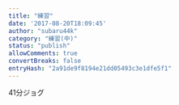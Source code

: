 ```yaml
---
title: "練習"
date: '2017-08-20T18:09:45'
author: "subaru44k"
category: "練習(中)"
status: "publish"
allowComments: true
convertBreaks: false
entryHash: "2a91de9f8194e21dd05493c3e1dfe5f1"
---
```

41分ジョグ
